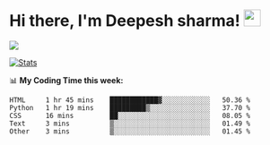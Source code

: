 # Hi there, I'm Deepesh sharma! <img src="https://raw.githubusercontent.com/MartinHeinz/MartinHeinz/master/wave.gif" width="30px">

![](https://camo.githubusercontent.com/992babdffd8c74a1502de375fbdf7e4d54773242/68747470733a2f2f6d656469612e67697068792e636f6d2f6d656469612f53576f536b4e36447854737a71494b4571762f67697068792e676966)

[![Stats](https://github-readme-stats.vercel.app/api?username=deepeshhsharma&show_icons=true&theme=radical)](https://github-readme-stats.vercel.app/api?username=deepeshhsharma&show_icons=true&theme=radical)&nbsp; &nbsp; &nbsp; &nbsp; &nbsp; &nbsp; &nbsp; &nbsp; &nbsp; &nbsp; 

📊 **My Coding Time this week:**
<!--START_SECTION:waka-->
```text
HTML     1 hr 45 mins    ████████████▓░░░░░░░░░░░░   50.36 % 
Python   1 hr 19 mins    █████████▒░░░░░░░░░░░░░░░   37.70 % 
CSS      16 mins         ██░░░░░░░░░░░░░░░░░░░░░░░   08.05 % 
Text     3 mins          ▒░░░░░░░░░░░░░░░░░░░░░░░░   01.49 % 
Other    3 mins          ▒░░░░░░░░░░░░░░░░░░░░░░░░   01.45 % 
```
<!--END_SECTION:waka-->
